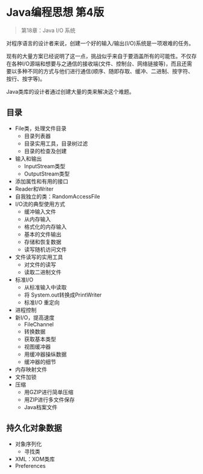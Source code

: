 #   Java编程思想 第4版

>   第18章：Java I/O 系统


对程序语言的设计者来说，创建一个好的输入/输出(I/O)系统是一项艰难的任务。

现有的大量方案已经说明了这一点，挑战似乎来自于要涵盖所有的可能性。不仅存在各种I/O源端和想要与之通信的接收端(文件、控制台、网络链接等)，而且还需要以多种不同的方式与他们进行通信(顺序、随即存取、缓冲、二进制、按字符、按行、按字等)。

Java类库的设计者通过创建大量的类来解决这个难题。

##  目录
-   File类，处理文件目录
    -   目录列表器
    -   目录实用工具，目录树过滤
    -   目录的检查及创建
-   输入和输出
    -   InputStream类型
    -   OutputStream类型
-   添加属性和有用的接口
-   Reader和Writer
-   自我独立的类：RandomAccessFile
-   I/O流的典型使用方式
    -   缓冲输入文件
    -   从内存输入
    -   格式化的内存输入
    -   基本的文件输出
    -   存储和恢复数据
    -   读写随机访问文件
-   文件读写的实用工具
    -   对文件的读写
    -   读取二进制文件
-   标准I/O
    -   从标准输入中读取
    -   将 System.out转换成PrintWriter
    -   标准I/O 重定向
-   进程控制
-   新I/O，提高速度
    -   FileChannel
    -   转换数据
    -   获取基本类型
    -   视图缓冲器
    -   用缓冲器操纵数据
    -   缓冲器的细节
-   内存映射文件
-   文件加锁
-   压缩
    -   用GZIP进行简单压缩
    -   用ZIP进行多文件保存
    -   Java档案文件

##  持久化对象数据
-   对象序列化
    -   寻找类
-   XML：XOM类库
-   Preferences
